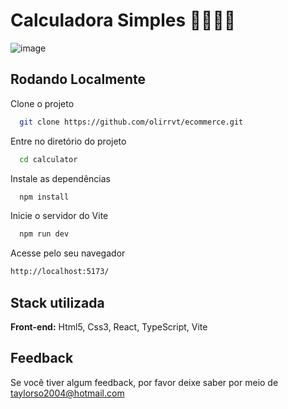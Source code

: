 # Calculadora Simples 👨‍🏫👨‍💻

![image](https://user-images.githubusercontent.com/100844800/220922070-bcab7d37-415a-4383-96f6-7df22b0c7ee1.png)

## Rodando Localmente

Clone o projeto

```bash
  git clone https://github.com/olirrvt/ecommerce.git
```

Entre no diretório do projeto

```bash
  cd calculator
```

Instale as dependências

```bash
  npm install
```

Inicie o servidor do Vite

```bash
  npm run dev
```
Acesse pelo seu navegador

```bash
http://localhost:5173/
```

## Stack utilizada

**Front-end:** Html5, Css3, React, TypeScript, Vite

## Feedback

Se você tiver algum feedback, por favor deixe saber por meio de taylorso2004@hotmail.com

